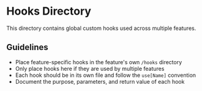 # Hooks Directory

This directory contains global custom hooks used across multiple features.

## Guidelines

- Place feature-specific hooks in the feature's own `/hooks` directory
- Only place hooks here if they are used by multiple features
- Each hook should be in its own file and follow the `use[Name]` convention
- Document the purpose, parameters, and return value of each hook
